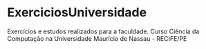 # ExerciciosUniversidade
Exercícios e estudos realizados para a faculdade. 
Curso Ciência da Computação na Universidade Maurício de Nassau - RECIFE/PE
